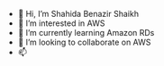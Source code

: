 - 👋 Hi, I’m Shahida Benazir Shaikh 
- 👀 I’m interested in AWS
- 🌱 I’m currently learning Amazon RDs
- 💞️ I’m looking to collaborate on AWS
- 📫 

<!---
SBShaikh/SBShaikh is a ✨ special ✨ repository because its `README.md` (this file) appears on your GitHub profile.
You can click the Preview link to take a look at your changes.
--->
